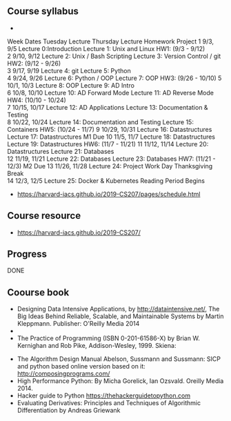 ## Course syllabus 
+ 
﻿Week	Dates	Tuesday Lecture	Thursday Lecture	Homework	Project
1	9/3, 9/5	Lecture 0:Introduction	Lecture 1: Unix and Linux	HW1: (9/3 - 9/12)	
2	9/10, 9/12	Lecture 2: Unix / Bash Scripting	Lecture 3: Version Control / git	HW2: (9/12 - 9/26)	
3	9/17, 9/19	Lecture 4: git	Lecture 5: Python		
4	9/24, 9/26	Lecture 6: Python / OOP	Lecture 7: OOP	HW3: (9/26 - 10/10)	
5	10/1, 10/3	Lecture 8: OOP	Lecture 9: AD Intro		
6	10/8, 10/10	Lecture 10: AD Forward Mode	Lecture 11: AD Reverse Mode	HW4: (10/10 - 10/24)	
7	10/15, 10/17	Lecture 12: AD Applications	Lecture 13: Documentation & Testing		
8	10/22, 10/24	Lecture 14: Documentation and Testing	Lecture 15: Containers	HW5: (10/24 - 11/7)	
9	10/29, 10/31	Lecture 16: Datastructures	Lecture 17: Datastructures		M1 Due
10	11/5, 11/7	Lecture 18: Datastructures	Lecture 19: Datastructures	HW6: (11/7 - 11/21)	
11	11/12, 11/14	Lecture 20: Datastructures	Lecture 21: Databases		
12	11/19, 11/21	Lecture 22: Databases	Lecture 23: Databases	HW7: (11/21 - 12/3)	M2 Due
13	11/26, 11/28	Lecture 24: Project Work Day	Thanksgiving Break		
14	12/3, 12/5	Lecture 25: Docker & Kubernetes	Reading Period Begins	


+ https://harvard-iacs.github.io/2019-CS207/pages/schedule.html


## Course resource 
+ https://harvard-iacs.github.io/2019-CS207/

## Progress 
DONE 



## Coourse book 
+ Designing Data Intensive Applications, by http://dataintensive.net/, The Big Ideas Behind Reliable, Scalable, and Maintainable Systems by Martin Kleppmann. Publisher: O'Reilly Media 2014
+ 
+ The Practice of Programming (ISBN 0-201-61586-X) by Brian W. Kernighan and Rob Pike, Addison-Wesley, 1999.
Skiena: 
- The Algorithm Design Manual
Abelson, Sussmann and Sussmann: SICP and python based online version based on it: http://composingprograms.com/
- High Performance Python: By Micha Gorelick, Ian Ozsvald. Oreilly Media 2014.
- Hacker guide to Python https://thehackerguidetopython.com
- Evaluating Derivatives: Principles and Techniques of Algorithmic Differentiation by Andreas Griewank


